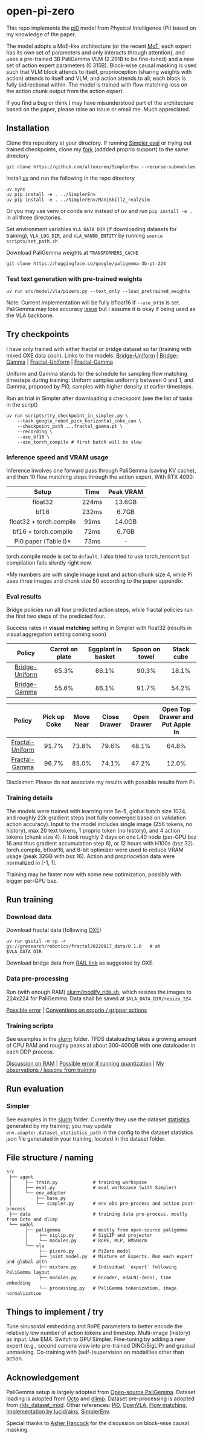 # open-pi-zero

This repo implements the [pi0](https://www.physicalintelligence.company/download/pi0.pdf) model from Physical Intelligence (Pi) based on my knowledge of the paper.

The model adopts a MoE-like architecture (or the recent [MoT](https://arxiv.org/abs/2411.04996), each expert has its own set of parameters and only interacts through attention), and uses a pre-trained 3B PaliGemma VLM (2.291B to be fine-tuned) and a new set of action expert parameters (0.315B). Block-wise causal masking is used such that VLM block attends to itself, proprioception (sharing weights with action) attends to itself and VLM, and action attends to all; each block is fully bidirectional within. The model is trained with flow matching loss on the action chunk output from the action expert.

If you find a bug or think I may have misunderstood part of the architecture based on the paper, please raise an issue or email me. Much appreciated.

## Installation
Clone this repository at your directory. If running [Simpler eval](https://github.com/simpler-env/SimplerEnv) or trying out trained checkpoints, clone my [fork](https://github.com/allenzren/SimplerEnv) (addded proprio support) to the same directory
```console
git clone https://github.com/allenzren/SimplerEnv --recurse-submodules
```

Install [uv](https://docs.astral.sh/uv/getting-started/installation/) and run the following in the repo directory
```console
uv sync
uv pip install -e . ../SimplerEnv
uv pip install -e . ../SimplerEnv/ManiSkill2_real2sim
```
Or you may use venv or conda env instead of uv and run `pip install -e .` in all three directories.

Set environment variables `VLA_DATA_DIR` (if downloading datasets for training), `VLA_LOG_DIR`, and `VLA_WANDB_ENTITY` by running `source scripts/set_path.sh`

Download PaliGemma weights at `TRANSFORMERS_CACHE`
```console
git clone https://huggingface.co/google/paligemma-3b-pt-224
```

### Test text generation with pre-trained weights
```console
uv run src/model/vla/pizero.py --text_only --load_pretrained_weights
```

Note: Current implementation will be fully bfloat16 if `--use_bf16` is set. PaliGemma may lose accuracy [issue](https://github.com/huggingface/transformers/pull/29402) but I assume it is okay if being used as the VLA backbone.

<!-- VLA with dummy img/text, proprio, and action, output dummy flow matching action
```console
uv run src/model/vla/pizero.py
``` -->

## Try checkpoints

I have only trained with either fractal or bridge dataset so far (training with mixed OXE data soon). Links to the models:
 [Bridge-Uniform](https://huggingface.co/allenzren/open-pi-zero/blob/main/bridge_uniform.pt) | [Bridge-Gamma](https://huggingface.co/allenzren/open-pi-zero/blob/main/bridge_gamma.pt) | [Fractal-Uniform](https://huggingface.co/allenzren/open-pi-zero/blob/main/fractal_uniform.pt) | [Fractal-Gamma](https://huggingface.co/allenzren/open-pi-zero/blob/main/fractal_gamma.pt)

Uniform and Gamma stands for the schedule for sampling flow matching timesteps during training: Uniform samples uniformly between 0 and 1, and Gamma, proposed by Pi0, samples with higher density at earlier timesteps.

Run an trial in Simpler after downloading a checkpoint (see the list of tasks in the script)
```console
uv run scripts/try_checkpoint_in_simpler.py \
    --task google_robot_pick_horizontal_coke_can \
    --checkpoint_path ...fractal_gamma.pt \
    --recording \
    --use_bf16 \
    --use_torch_compile # first batch will be slow
```

### Inference speed and VRAM usage

Inference involves one forward pass through PaliGemma (saving KV cache), and then 10 flow matching steps through the action expert. With RTX 4090:

| Setup | Time | Peak VRAM |
|:------:|:---------:| :---------:|
| float32 | 224ms | 13.6GB |
| bf16 | 232ms | 6.7GB |
| float32 + torch.compile | 91ms | 14.0GB |
| bf16 + torch.compile | 72ms | 6.7GB |
| Pi0 paper (Table I)* | 73ms | - |

torch.compile mode is set to `default`. I also tried to use torch_tensorrt but compilation fails silently right now.

*My numbers are with single image input and action chunk size 4, while Pi uses three images and chunk size 50 according to the paper appendix.

### Eval results

Bridge policies run all four predicted action steps, while fractal policies run the first two steps of the predicted four.
<!-- This setup is practical given bridge data is 5Hz and fractal data is 3Hz, and the policy inference can be 4Hz. -->

Success rates in **visual matching** setting in Simpler with float32 (results in visual aggregation setting coming soon)

| Policy | Carrot on plate | Eggplant in basket | Spoon on towel | Stack cube |
|:------:|:---------------:|:------------------:|:--------------:|:----------:|
| [Bridge-Uniform](https://huggingface.co/allenzren/open-pi-zero/blob/main/bridge_uniform.pt)   | 65.3% | 86.1% | 90.3% | 18.1% |
| [Bridge-Gamma](https://huggingface.co/allenzren/open-pi-zero/blob/main/bridge_gamma.pt)    | 55.6% | 86.1% | 91.7% | 54.2% |

| Policy | Pick up Coke | Move Near | Close Drawer | Open Drawer | Open Top Drawer and Put Apple In |
|:------:|:------------:|:---------:|:------------:|:-----------:|:--------------------------------:|
| [Fractal-Uniform](https://huggingface.co/allenzren/open-pi-zero/blob/main/fractal_uniform.pt) | 91.7% | 73.8% | 79.6% | 48.1% | 64.8% |
| [Fractal-Gamma](https://huggingface.co/allenzren/open-pi-zero/blob/main/fractal_gamma.pt)    | 96.7% | 85.0% | 74.1% | 47.2% | 12.0% |

Disclaimer: Please do not associate my results with possible results from Pi.

### Training details

The models were trained with learning rate 5e-5, global batch size 1024, and roughly 22k gradient steps (not fully converged based on validation action accuracy). Input to the model includes single image (256 tokens, no history), max 20 text tokens, 1 proprio token (no history), and 4 action tokens (chunk size 4). It took roughly 2 days on one L40 node (per-GPU bsz 16 and thus gradient accumulation step 8), or 12 hours with H100s (bsz 32). torch.compile, bfloat16, and 8-bit optimizer were used to reduce VRAM usage (peak 32GB with bsz 16). Action and propriocetion data were normalized in [-1, 1].

Training may be faster now with some new optimization, possibly with bigger per-GPU bsz.

## Run training

### Download data

Download fractal data (following [OXE](https://github.com/google-deepmind/open_x_embodiment?tab=readme-ov-file))
```console
uv run gsutil -m cp -r gs://gresearch/robotics/fractal20220817_data/0.1.0   # at $VLA_DATA_DIR
```

Download bridge data from [RAIL link](https://rail.eecs.berkeley.edu/datasets/bridge_release/data/tfds/) as suggested by OXE.

### Data pre-processing

Run (with enough RAM) [slurm/modify_rlds.sh](slurm/modify_rlds.sh), which resizes the images to 224x224 for PaliGemma. Data shall be saved at `$VLA_DATA_DIR/resize_224`.

[Possible error](doc/error.md#5) | [Conventions on proprio / gripper actions](doc/convention.md)

### Training scripts

See examples in the [slurm](slurm/) folder. TFDS dataloading takes a growing amount of CPU RAM and roughly peaks at about 300-400GB with one dataloader in each DDP process.

[Discussion on RAM](https://github.com/openvla/openvla/issues/4) | [Possible error if running quantization](doc/error.md#9) | [My observations / lessons from training](doc/notes.md)

## Run evaluation

### Simpler

See examples in the [slurm](slurm/) folder. Currently they use the dataset [statistics](config/bridge_statistics.json) generated by my training; you may update `env.adapter.dataset_statistics_path` in the config to the dataset statistics json file generated in your training, located in the dataset folder.

## File structure / naming

```
src
 ├── agent
 │     ├── train.py             # training workspace
 │     ├── eval.py              # eval workspace (with Simpler)
 │     └── env_adapter
 │         ├── base.py
 │         └── simpler.py       # env obs pre-process and action post-process
 ├── data                       # training data pre-process, mostly from Octo and dlimp
 └── model
       ├── paligemma            # mostly from open-source paligemma
       │    ├── siglip.py       # SigLIP and projector
       │    └── modules.py      # RoPE, MLP, RMSNorm
       └── vla
            ├── pizero.py       # PiZero model
            ├── joint_model.py  # Mixture of Experts. Run each expert and global attn
            ├── mixture.py      # Individual `expert` following PaliGemma layout
            ├── modules.py      # Encoder, adaLN(-Zero), time embedding
            └── processing.py   # PaliGemma tokenization, image normalization
```

## Things to implement / try

Tune sinusoidal embedding and RoPE parameters to better encode the relatively low number of action tokens and timestep. Multi-image (history) as input. Use EMA. Switch to GPU Simpler. Fine-tuning by adding a new expert (e.g., second camera view into pre-trained DINO/SigLIP) and gradual unmasking. Co-training with (self-)supervision on modalities other than action.

## Acknowledgement

PaliGemma setup is largely adopted from [Open-source PaliGemma](https://github.com/hkproj/pytorch-paligemma/tree/main). Dataset loading is adopted from [Octo](https://octo-models.github.io/) and [dlimp](https://github.com/kvablack/dlimp). Dataset pre-processing is adopted from [rlds_dataset_mod](https://github.com/kpertsch/rlds_dataset_mod/tree/main). Other references: [Pi0](https://www.physicalintelligence.company/download/pi0.pdf), [OpenVLA](https://github.com/openvla/openvla), [Flow matching](https://github.com/gle-bellier/flow-matching/blob/main/Flow_Matching.ipynb), [Implementation by lucidrains](https://github.com/lucidrains/pi-zero-pytorch), [SimplerEnv](https://github.com/simpler-env/SimplerEnv).

Special thanks to [Asher Hancock](https://aasherh.github.io/) for the discussion on block-wise causal masking.
